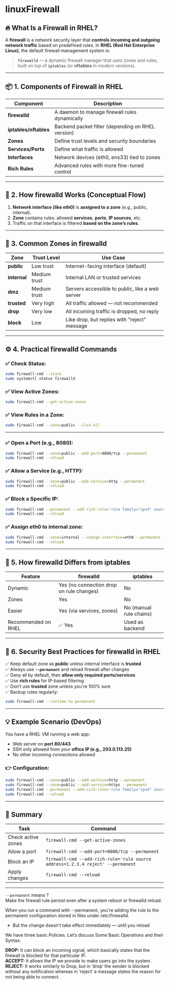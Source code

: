 # linuxFirewall

## 🔥 What Is a Firewall in RHEL?

A **firewall** is a network security layer that **controls incoming and outgoing network traffic** based on predefined rules. In **RHEL (Red Hat Enterprise Linux)**, the default firewall management system is:

> **`firewalld`** — a dynamic firewall manager that uses zones and rules, built on top of **`iptables`** (or **nftables** in modern versions).

---

## 📦 1. Components of Firewall in RHEL

| Component             | Description                                       |
| --------------------- | ------------------------------------------------- |
| **firewalld**         | A daemon to manage firewall rules dynamically     |
| **iptables/nftables** | Backend packet filter (depending on RHEL version) |
| **Zones**             | Define trust levels and security boundaries       |
| **Services/Ports**    | Define what traffic is allowed                    |
| **Interfaces**        | Network devices (eth0, ens33) tied to zones       |
| **Rich Rules**        | Advanced rules with more fine-tuned control       |

---

## 🧱 2. How firewalld Works (Conceptual Flow)

1. **Network interface (like eth0)** is **assigned to a zone** (e.g., public, internal).
2. **Zone** contains rules: allowed **services**, **ports**, **IP sources**, etc.
3. Traffic on that interface is filtered **based on the zone’s rules**.

---

## 🔐 3. Common Zones in firewalld

| Zone         | Trust Level  | Use Case                                        |
| ------------ | ------------ | ----------------------------------------------- |
| **public**   | Low trust    | Internet-facing interface (default)             |
| **internal** | Medium trust | Internal LAN or trusted services                |
| **dmz**      | Medium trust | Servers accessible to public, like a web server |
| **trusted**  | Very high    | All traffic allowed — not recommended           |
| **drop**     | Very low     | All incoming traffic is dropped, no reply       |
| **block**    | Low          | Like drop, but replies with "reject" message    |

---

## ⚙️ 4. Practical firewalld Commands

### ✅ Check Status:

```bash
sudo firewall-cmd --state
sudo systemctl status firewalld
```

### ✅ View Active Zones:

```bash
sudo firewall-cmd --get-active-zones
```

### ✅ View Rules in a Zone:

```bash
sudo firewall-cmd --zone=public --list-all
```

---

### ✅ Open a Port (e.g., 8080):

```bash
sudo firewall-cmd --zone=public --add-port=8080/tcp --permanent
sudo firewall-cmd --reload
```

### ✅ Allow a Service (e.g., HTTP):

```bash
sudo firewall-cmd --zone=public --add-service=http --permanent
sudo firewall-cmd --reload
```

### ✅ Block a Specific IP:

```bash
sudo firewall-cmd --permanent --add-rich-rule='rule family="ipv4" source address="192.168.1.100" reject'
sudo firewall-cmd --reload
```

### ✅ Assign eth0 to internal zone:

```bash
sudo firewall-cmd --zone=internal --change-interface=eth0 --permanent
sudo firewall-cmd --reload
```

---

## 🧠 5. How firewalld Differs from iptables

| Feature             | firewalld                                | iptables                |
| ------------------- | ---------------------------------------- | ----------------------- |
| Dynamic             | Yes (no connection drop on rule changes) | No                      |
| Zones               | Yes                                      | No                      |
| Easier              | Yes (via services, zones)                | No (manual rule chains) |
| Recommended on RHEL | ✅ Yes                                   | Used as backend         |

---

## 🔐 6. Security Best Practices for firewalld in RHEL

✅ Keep default zone as **public** unless internal interface is **trusted**  
✅ Always use **`--permanent`** and reload firewall after changes  
✅ Deny all by default, then **allow only required ports/services**  
✅ Use **rich rules** for IP-based filtering  
✅ Don’t use **trusted** zone unless you're 100% sure  
✅ Backup rules regularly:

```bash
sudo firewall-cmd --runtime-to-permanent
```

---

## 💡 Example Scenario (DevOps)

You have a RHEL VM running a web app:

- Web server on **port 80/443**
- SSH only allowed from your **office IP (e.g., 203.0.113.25)**
- No other incoming connections allowed

### 👉 Configuration:

```bash
sudo firewall-cmd --zone=public --add-service=http --permanent
sudo firewall-cmd --zone=public --add-service=https --permanent
sudo firewall-cmd --permanent --add-rich-rule='rule family="ipv4" source address="203.0.113.25" port port=22 protocol=tcp accept'
sudo firewall-cmd --reload
```

---

## 📌 Summary

| Task               | Command                                                                         |
| ------------------ | ------------------------------------------------------------------------------- |
| Check active zones | `firewall-cmd --get-active-zones`                                               |
| Allow a port       | `firewall-cmd --add-port=8080/tcp --permanent`                                  |
| Block an IP        | `firewall-cmd --add-rich-rule='rule source address=1.2.3.4 reject' --permanent` |
| Apply changes      | `firewall-cmd --reload`                                                         |

---

`--permanent` means ?<br>
Make the firewall rule persist even after a system reboot or firewalld reload.<br>

When you run a command with --permanent, you're adding the rule to the permanent configuration stored in files under /etc/firewalld.<br>

- But the change doesn't take effect immediately — until you reload<br>

We have three basic Policies. Let’s discuss Some Basic Operations and their Syntax:<br>

**DROP:** It can block an incoming signal, which basically states that the firewall is blocked for that particular IP.<br>
**ACCEPT:** It allows the IP we provide to make users go into the system.<br>
**REJECT:** It works similarly to Drop, but in ‘drop‘ the sender is blocked without any notification whereas in ‘reject‘ a message states the reason for not being able to connect.<br>

